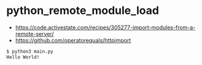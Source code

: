 # python_remote_module_load

- https://code.activestate.com/recipes/305277-import-modules-from-a-remote-server/
- https://github.com/operatorequals/httpimport

```bash
$ python3 main.py
Hello World!
```
